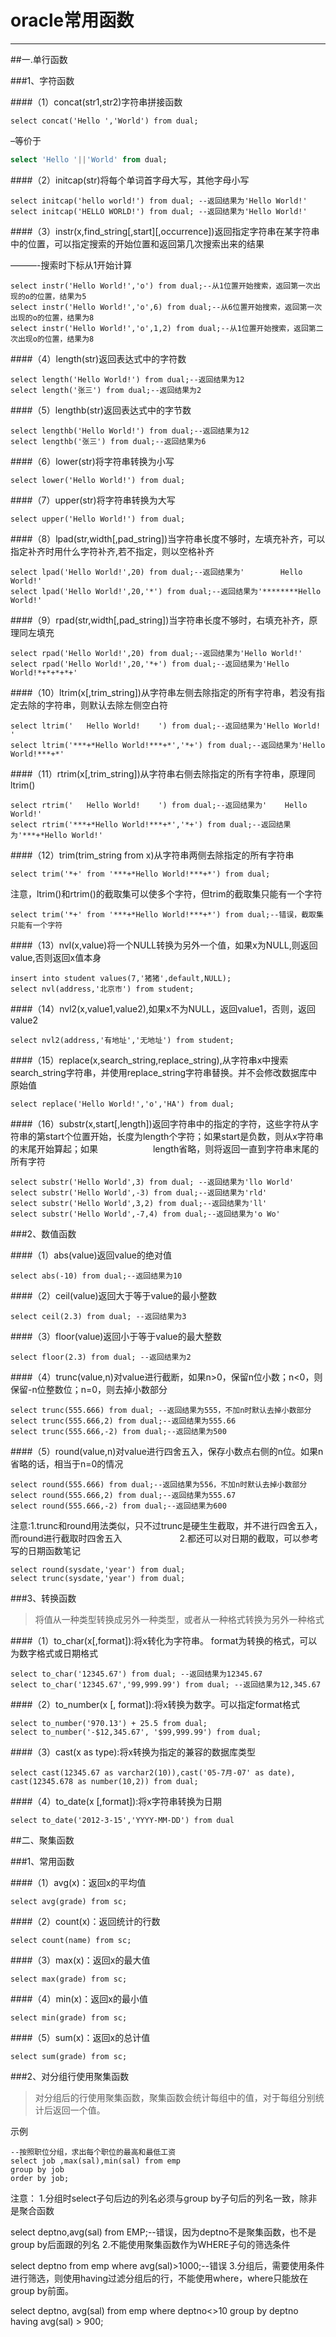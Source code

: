 # oracle常用函数
---

##一.单行函数

###1、字符函数

####（1）concat(str1,str2)字符串拼接函数
```
select concat('Hello ','World') from dual;
```
–等价于
```SQL
select 'Hello '||'World' from dual;
```


####（2）initcap(str)将每个单词首字母大写，其他字母小写
```
select initcap('hello world!') from dual; --返回结果为'Hello World!'
select initcap('HELLO WORLD!') from dual; --返回结果为'Hello World!'
```

####（3）instr(x,find_string[,start][,occurrence])返回指定字符串在某字符串中的位置，可以指定搜索的开始位置和返回第几次搜索出来的结果

———-搜索时下标从1开始计算
```
select instr('Hello World!','o') from dual;--从1位置开始搜索，返回第一次出现的o的位置，结果为5
select instr('Hello World!','o',6) from dual;--从6位置开始搜索，返回第一次出现的o的位置，结果为8
select instr('Hello World!','o',1,2) from dual;--从1位置开始搜索，返回第二次出现o的位置，结果为8
```
####（4）length(str)返回表达式中的字符数
```
select length('Hello World!') from dual;--返回结果为12
select length('张三') from dual;--返回结果为2
```

####（5）lengthb(str)返回表达式中的字节数
```
select lengthb('Hello World!') from dual;--返回结果为12
select lengthb('张三') from dual;--返回结果为6
```

####（6）lower(str)将字符串转换为小写
```
select lower('Hello World!') from dual;
```

####（7）upper(str)将字符串转换为大写
```
select upper('Hello World!') from dual;
```

####（8）lpad(str,width[,pad_string])当字符串长度不够时，左填充补齐，可以指定补齐时用什么字符补齐,若不指定，则以空格补齐
```
select lpad('Hello World!',20) from dual;--返回结果为'        Hello World!'
select lpad('Hello World!',20,'*') from dual;--返回结果为'********Hello World!'
```
####（9）rpad(str,width[,pad_string])当字符串长度不够时，右填充补齐，原理同左填充
```
select rpad('Hello World!',20) from dual;--返回结果为'Hello World!'
select rpad('Hello World!',20,'*+') from dual;--返回结果为'Hello World!*+*+*+*+'
```

####（10）ltrim(x[,trim_string])从字符串左侧去除指定的所有字符串，若没有指定去除的字符串，则默认去除左侧空白符
```
select ltrim('   Hello World!    ') from dual;--返回结果为'Hello World!    '
select ltrim('***+*Hello World!***+*','*+') from dual;--返回结果为'Hello World!***+*'
```

####（11）rtrim(x[,trim_string])从字符串右侧去除指定的所有字符串，原理同ltrim()
```
select rtrim('   Hello World!    ') from dual;--返回结果为'    Hello World!'
select rtrim('***+*Hello World!***+*','*+') from dual;--返回结果为'***+*Hello World!'
```

####（12）trim(trim_string from x)从字符串两侧去除指定的所有字符串
```
select trim('*+' from '***+*Hello World!***+*') from dual;
```
注意，ltrim()和rtrim()的截取集可以使多个字符，但trim的截取集只能有一个字符
```
select trim('*+' from '***+*Hello World!***+*') from dual;--错误，截取集只能有一个字符
```
####（13）nvl(x,value)将一个NULL转换为另外一个值，如果x为NULL,则返回value,否则返回x值本身
```
insert into student values(7,'猪猪',default,NULL);
select nvl(address,'北京市') from student;
```
####（14）nvl2(x,value1,value2),如果x不为NULL，返回value1，否则，返回value2
```
select nvl2(address,'有地址','无地址') from student;
```
####（15）replace(x,search_string,replace_string),从字符串x中搜索search_string字符串，并使用replace_string字符串替换。并不会修改数据库中原始值
```
select replace('Hello World!','o','HA') from dual;
```
####（16）substr(x,start[,length])返回字符串中的指定的字符，这些字符从字符串的第start个位置开始，长度为length个字符；如果start是负数，则从x字符串的末尾开始算起；如果　　　　　　 length省略，则将返回一直到字符串末尾的所有字符
```
select substr('Hello World',3) from dual; --返回结果为'llo World'
select substr('Hello World',-3) from dual;--返回结果为'rld'
select substr('Hello World',3,2) from dual;--返回结果为'll'
select substr('Hello World',-7,4) from dual;--返回结果为'o Wo'
```
###2、数值函数

####（1）abs(value)返回value的绝对值
```
select abs(-10) from dual;--返回结果为10
```
####（2）ceil(value)返回大于等于value的最小整数
```
select ceil(2.3) from dual; --返回结果为3
```

####（3）floor(value)返回小于等于value的最大整数
```
select floor(2.3) from dual; --返回结果为2
```

####（4）trunc(value,n)对value进行截断，如果n>0，保留n位小数；n<0，则保留-n位整数位；n=0，则去掉小数部分
```
select trunc(555.666) from dual; --返回结果为555，不加n时默认去掉小数部分
select trunc(555.666,2) from dual;--返回结果为555.66
select trunc(555.666,-2) from dual;--返回结果为500
```
####（5）round(value,n)对value进行四舍五入，保存小数点右侧的n位。如果n省略的话，相当于n=0的情况
```
select round(555.666) from dual;--返回结果为556，不加n时默认去掉小数部分
select round(555.666,2) from dual;--返回结果为555.67
select round(555.666,-2) from dual;--返回结果为600
```
注意:1.trunc和round用法类似，只不过trunc是硬生生截取，并不进行四舍五入，而round进行截取时四舍五入
　　　　　　 2.都还可以对日期的截取，可以参考写的日期函数笔记
```
select round(sysdate,'year') from dual;
select trunc(sysdate,'year') from dual;
```

###3、转换函数

>将值从一种类型转换成另外一种类型，或者从一种格式转换为另外一种格式

####（1）to_char(x[,format]):将x转化为字符串。 format为转换的格式，可以为数字格式或日期格式
```
select to_char('12345.67') from dual; --返回结果为12345.67
select to_char('12345.67','99,999.99') from dual; --返回结果为12,345.67
```
####（2）to_number(x [, format]):将x转换为数字。可以指定format格式
```
select to_number('970.13') + 25.5 from dual;
select to_number('-$12,345.67', '$99,999.99') from dual;
```
####（3）cast(x as type):将x转换为指定的兼容的数据库类型
```
select cast(12345.67 as varchar2(10)),cast('05-7月-07' as date), cast(12345.678 as number(10,2)) from dual;
```
####（4）to_date(x [,format]):将x字符串转换为日期
```
select to_date('2012-3-15','YYYY-MM-DD') from dual
```

##二、聚集函数

###1、常用函数

####（1）avg(x)：返回x的平均值
```
select avg(grade) from sc;
```
####（2）count(x)：返回统计的行数
```
select count(name) from sc;
```
####（3）max(x)：返回x的最大值
```
select max(grade) from sc;
```
####（4）min(x)：返回x的最小值
```
select min(grade) from sc;
```
####（5）sum(x)：返回x的总计值
```
select sum(grade) from sc;
```

###2、对分组行使用聚集函数

>对分组后的行使用聚集函数，聚集函数会统计每组中的值，对于每组分别统计后返回一个值。

示例
```
--按照职位分组，求出每个职位的最高和最低工资
select job ,max(sal),min(sal) from emp 
group by job 
order by job;
```
注意：
1.分组时select子句后边的列名必须与group by子句后的列名一致，除非是聚合函数

select deptno,avg(sal) from EMP;--错误，因为deptno不是聚集函数，也不是group by后面跟的列名
2.不能使用聚集函数作为WHERE子句的筛选条件

select deptno from emp where avg(sal)>1000;--错误
3.分组后，需要使用条件进行筛选，则使用having过滤分组后的行，不能使用where，where只能放在group by前面。

select deptno, avg(sal) from emp where deptno<>10 
group by deptno  
having avg(sal) > 900;